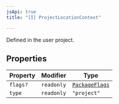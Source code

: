 ```yaml
---
jsApi: true
title: "[I] ProjectLocationContext"

---
```

Defined in the user project.

## Properties

| Property | Modifier | Type |
| ------ | ------ | ------ |
| `flags?` | `readonly` | [`PackageFlags`](PackageFlags.md) |
| `type` | `readonly` | `"project"` |
